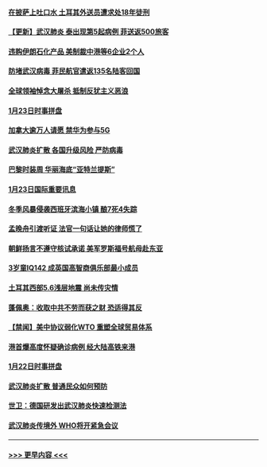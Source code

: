 #### [在披萨上吐口水 土耳其外送员遭求处18年徒刑](../pages/prog202/a102759979.md?t=01242033) 
#### [【更新】武汉肺炎 泰出现第5起病例 菲送返500旅客](../pages/prog202/a102758911.md?t=01242033) 
#### [违购伊朗石化产品 美制裁中港等6企业2个人](../pages/prog202/a102759952.md?t=01242033) 
#### [防堵武汉病毒 菲民航官遣返135名陆客回国](../pages/prog202/a102759946.md?t=01242033) 
#### [全球领袖悼念大屠杀 抵制反犹主义恶浪](../pages/prog202/a102759678.md?t=01242033) 
#### [1月23日时事拼盘](../pages/prog202/a102759599.md?t=01242033) 
#### [加拿大逾万人请愿 禁华为参与5G](../pages/prog202/a102759553.md?t=01242033) 
#### [武汉肺炎扩散 各国升级风险 严防病毒](../pages/prog202/a102759400.md?t=01242033) 
#### [巴黎时装周 华丽海底“亚特兰提斯”](../pages/prog202/a102759217.md?t=01242033) 
#### [1月23日国际重要讯息](../pages/prog202/a102759199.md?t=01242033) 
#### [冬季风暴侵袭西班牙滨海小镇 酿7死4失踪](../pages/prog202/a102759119.md?t=01242033) 
#### [孟晚舟引渡听证 法官一句话让她的律师慌了](../pages/prog202/a102759060.md?t=01242033) 
#### [朝鲜扬言不遵守核试承诺 美军罗斯福号航母赴东亚](../pages/prog202/a102759001.md?t=01242033) 
#### [3岁童IQ142 成英国高智商俱乐部最小成员](../pages/prog202/a102758990.md?t=01242033) 
#### [土耳其西部5.6浅层地震 尚未传灾情](../pages/prog202/a102758903.md?t=01242033) 
#### [蓬佩奥：收取中共不劳而获之财 恐适得其反](../pages/prog202/a102758889.md?t=01242033) 
#### [【禁闻】美中协议弱化WTO 重塑全球贸易体系](../pages/prog202/a102758790.md?t=01242033) 
#### [港首爆高度怀疑确诊病例 经大陆高铁来港](../pages/prog202/a102758613.md?t=01242033) 
#### [1月22日时事拼盘](../pages/prog202/a102758615.md?t=01242033) 
#### [武汉肺炎扩散 普通民众如何预防](../pages/prog202/a102758504.md?t=01242033) 
#### [世卫：德国研发出武汉肺炎快速检测法](../pages/prog202/a102758495.md?t=01242033) 
#### [武汉肺炎传境外 WHO将开紧急会议](../pages/prog202/a102758437.md?t=01242033) 

----
#### [ >>> 更早内容 <<< ](../indexes/prog202-earlier.md)
